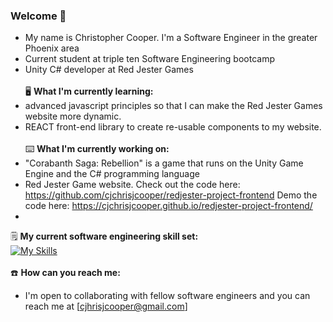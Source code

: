 ### Welcome 👋
- My name is Christopher Cooper. I'm a Software Engineer in the greater Phoenix area
- Current student at triple ten Software Engineering bootcamp
- Unity C# developer at Red Jester Games<br><br>
:desktop_computer: __What I'm currently learning:__<br>
- advanced javascript principles so that I can make the Red Jester Games website more dynamic.<br>
- REACT front-end library to create re-usable components to my website.<br><br>
	:keyboard: __What I'm currently working on:__<br>
- "Corabanth Saga: Rebellion" is a game that runs on the Unity Game Engine and the C# programming language
- Red Jester Game website. Check out the code here: https://github.com/cjchrisjcooper/redjester-project-frontend Demo the code here: https://cjchrisjcooper.github.io/redjester-project-frontend/
- 
 :spiral_notepad: __My current software engineering skill set:__<br>
  [![My Skills](https://skillicons.dev/icons?i=js,html,css,react,blender,cs,unity,git)](https://skillicons.dev)<br><br>
  :phone: __How can you reach me:__<br>
  - I'm open to collaborating with fellow software engineers and you can reach me at [cjhrisjcooper@gmail.com]

<!--
**cjchrisjcooper/cjchrisjcooper** is a ✨ _special_ ✨ repository because its `README.md` (this file) appears on your GitHub profile.

Here are some ideas to get you started:

- 🔭 I’m currently working on ...
- 🌱 I’m currently learning ...
- 👯 I’m looking to collaborate on ...
- 🤔 I’m looking for help with ...
- 💬 Ask me about ...
- 📫 How to reach me: ...
- 😄 Pronouns: ...
- ⚡ Fun fact: ...
-->
